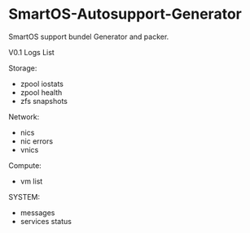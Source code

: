 SmartOS-Autosupport-Generator
=============================

SmartOS support bundel Generator and packer. 


V0.1  Logs List 

Storage:

* zpool iostats
* zpool health 
* zfs snapshots 

Network:

* nics 
* nic errors 
* vnics 


Compute:

* vm list  

SYSTEM:

* messages 
* services status

